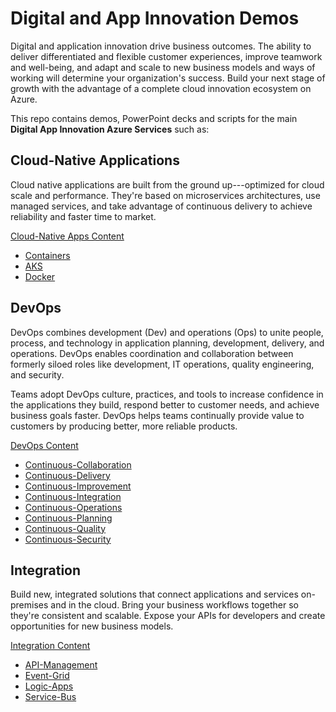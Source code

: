 Digital and App Innovation Demos
================================

Digital and application innovation drive business outcomes. The ability to deliver differentiated and flexible customer experiences, improve teamwork and well-being, and adapt and scale to new business models and ways of working will determine your organization's success. Build your next stage of growth with the advantage of a complete cloud innovation ecosystem on Azure.

This repo contains demos, PowerPoint decks and scripts for the main **Digital App Innovation Azure Services** such as:

Cloud-Native Applications
-------------------------

Cloud native applications are built from the ground up---optimized for cloud scale and performance. They're based on microservices architectures, use managed services, and take advantage of continuous delivery to achieve reliability and faster time to market.

[Cloud-Native Apps Content](/Cloud-Native/)
- [Containers](/Cloud-Native/Containers/)
- [AKS](/Cloud-Native/Containers/AKS/)
- [Docker](/Cloud-Native/Containers/Docker/)

DevOps
------

DevOps combines development (Dev) and operations (Ops) to unite people, process, and technology in application planning, development, delivery, and operations. DevOps enables coordination and collaboration between formerly siloed roles like development, IT operations, quality engineering, and security.

Teams adopt DevOps culture, practices, and tools to increase confidence in the applications they build, respond better to customer needs, and achieve business goals faster. DevOps helps teams continually provide value to customers by producing better, more reliable products.

[DevOps Content](/DevOps/)
- [Continuous-Collaboration](/DevOps/Continuous-Collaboration/)
- [Continuous-Delivery](/DevOps/Continuous-Delivery/)
- [Continuous-Improvement](/DevOps/Continuous-Improvement/)
- [Continuous-Integration](/DevOps/Continuous-Integration/)
- [Continuous-Operations](/DevOps/Continuous-Operations/)
- [Continuous-Planning](/DevOps/Continuous-Planning/)
- [Continuous-Quality](/DevOps/Continuous-Quality/)
- [Continuous-Security](/DevOps/Continuous-Security/)

Integration
-----------

Build new, integrated solutions that connect applications and services on-premises and in the cloud. Bring your business workflows together so they're consistent and scalable. Expose your APIs for developers and create opportunities for new business models.

[Integration Content](/Integration/)
- [API-Management](/Integration/API-Management/)
- [Event-Grid](/Integration/Event-Grid/)
- [Logic-Apps](/Integration/Logic-Apps/)
- [Service-Bus](/Integration/Service-Bus/)